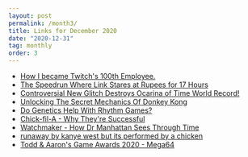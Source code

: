 ```yaml
---
layout: post
permalink: /month3/
title: Links for December 2020
date: "2020-12-31"
tag: monthly
order: 3
---
```

<ul>
  <li><a href="https://www.youtube.com/watch?v=TfwolgCI_Ks&t=33s&ab_channel=Atrioc">How I became Twitch's 100th Employee.</a></li>

  <li><a href="https://www.youtube.com/watch?v=v2nRW3wKnVY&t=5s&ab_channel=LowestPercent">The Speedrun Where Link Stares at Rupees for 17 Hours</a></li>

  <li><a href="https://www.youtube.com/watch?v=Y5fnNIGvMAg&ab_channel=KarlJobst">Controversial New Glitch Destroys Ocarina of Time World Record!</a></li>

  <li><a href="https://www.youtube.com/watch?v=o-L2Bj1YnJM&ab_channel=KarlJobst">Unlocking The Secret Mechanics Of Donkey Kong</a></li>

  <li><a href="https://www.youtube.com/watch?v=kDGXGlrqoHA&ab_channel=Etienne">Do Genetics Help With Rhythm Games?</a></li>

  <li><a href="https://www.youtube.com/watch?v=lASdbmZ3GPU&ab_channel=CompanyMan">Chick-fil-A - Why They're Successful</a></li>

  <li><a href="https://www.youtube.com/watch?v=dm_D5TUpCVw&ab_channel=TheUnintentionalFallacy">Watchmaker - How Dr Manhattan Sees Through Time</a></li>

  <li><a href="https://www.youtube.com/watch?v=VoA2YHLpZFY&ab_channel=Shawn">runaway by kanye west but its performed by a chicken</a></li>

  <li><a href="https://www.youtube.com/watch?v=n17oED6DO1o&ab_channel=Mega64">Todd & Aaron's Game Awards 2020 - Mega64</a></li>
</ul>